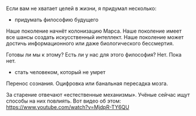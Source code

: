 Если вам не хватает целей в жизни, я придумал несколько: 

- придумать философию будущего

Наше поколение начнёт колонизацию Марса. Наше поколение имеет все шансы создать искусственный интеллект. Наше поколение может достичь информационного или даже биологического бессмертия.

Готовы ли мы к этому? Есть ли у нас для этого философия? Нет. Пока нет.

- стать человеком, который не умрет

Перенос сознания. Оцифровка или банальная пересадка мозга.

За старение отвечают «естественные механизмы». Учёные сейчас ищут способы на них повлиять.
Вот видео об этом: https://www.youtube.com/watch?v=MjdpR-TY6QU